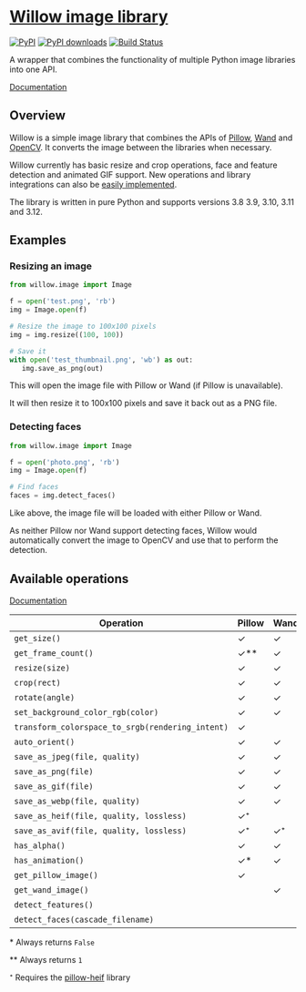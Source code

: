 # [Willow image library](https://pypi.org/project/Willow/)

[![PyPI](https://img.shields.io/pypi/v/Willow.svg)](https://pypi.org/project/Willow/)
[![PyPI downloads](https://img.shields.io/pypi/dm/Willow.svg)](https://pypi.org/project/Willow/)
[![Build Status](https://github.com/torchbox/Willow/workflows/CI/badge.svg)](https://github.com/wagtail/Willow/actions)

A wrapper that combines the functionality of multiple Python image libraries into one API.

[Documentation](https://willow.readthedocs.io/en/latest/index.html)

## Overview

Willow is a simple image library that combines the APIs of [Pillow](https://pillow.readthedocs.io/), [Wand](https://docs.wand-py.org) and [OpenCV](https://opencv.org/). 
It converts the image between the libraries when necessary.

Willow currently has basic resize and crop operations, face and feature detection and animated GIF support. 
New operations and library integrations can also be [easily implemented](https://willow.readthedocs.org/en/latest/guide/extend.html).

The library is written in pure Python and supports versions 3.8 3.9, 3.10, 3.11 and 3.12.

## Examples

### Resizing an image

```python
from willow.image import Image

f = open('test.png', 'rb')
img = Image.open(f)

# Resize the image to 100x100 pixels
img = img.resize((100, 100))

# Save it
with open('test_thumbnail.png', 'wb') as out:
   img.save_as_png(out)
```

This will open the image file with Pillow or Wand (if Pillow is unavailable).

It will then resize it to 100x100 pixels and save it back out as a PNG file.


### Detecting faces

```python
from willow.image import Image

f = open('photo.png', 'rb')
img = Image.open(f)

# Find faces
faces = img.detect_faces()
```

Like above, the image file will be loaded with either Pillow or Wand.

As neither Pillow nor Wand support detecting faces, Willow would automatically convert the image to OpenCV and use that to perform the detection.

## Available operations

[Documentation](https://willow.readthedocs.org/en/latest/reference.html#builtin-operations)

| Operation                                        | Pillow | Wand | OpenCV |
| ------------------------------------------------ | ------ | ---- | ------ |
| `get_size()`                                     | ✓      | ✓    | ✓      |
| `get_frame_count()`                              | ✓\*\*  | ✓    | ✓\*\*  |
| `resize(size)`                                   | ✓      | ✓    |        |
| `crop(rect)`                                     | ✓      | ✓    |        |
| `rotate(angle)`                                  | ✓      | ✓    |        |
| `set_background_color_rgb(color)`                | ✓      | ✓    |        |
| `transform_colorspace_to_srgb(rendering_intent)` | ✓      |      |        |
| `auto_orient()`                                  | ✓      | ✓    |        |
| `save_as_jpeg(file, quality)`                    | ✓      | ✓    |        |
| `save_as_png(file)`                              | ✓      | ✓    |        |
| `save_as_gif(file)`                              | ✓      | ✓    |        |
| `save_as_webp(file, quality)`                    | ✓      | ✓    |        |
| `save_as_heif(file, quality, lossless)`          | ✓⁺     |      |        |
| `save_as_avif(file, quality, lossless)`          | ✓⁺     | ✓⁺   |        |
| `has_alpha()`                                    | ✓      | ✓    | ✓\*    |
| `has_animation()`                                | ✓\*    | ✓    | ✓\*    |
| `get_pillow_image()`                             | ✓      |      |        |
| `get_wand_image()`                               |        | ✓    |        |
| `detect_features()`                              |        |      | ✓      |
| `detect_faces(cascade_filename)`                 |        |      | ✓      |

\* Always returns `False`

\** Always returns `1`

⁺ Requires the [pillow-heif](https://pypi.org/project/pillow-heif/) library
